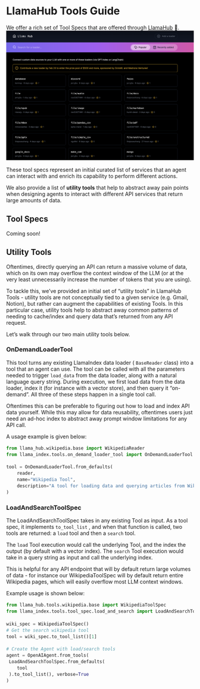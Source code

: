 # LlamaHub Tools Guide

We offer a rich set of Tool Specs that are offered through [LlamaHub](https://llamahub.ai/) 🦙. 
![](/docs/_static/data_connectors/llamahub.png)

These tool specs represent an initial curated list of services that an agent can interact with and enrich its capability to perform different actions. 

We also provide a list of **utility tools** that help to abstract away pain points when designing agents to interact with different API services that return large amounts of data.

## Tool Specs

Coming soon! 

## Utility Tools

Oftentimes, directly querying an API can return a massive volume of data, which on its own may overflow the context window of the LLM (or at the very least unnecessarily increase the number of tokens that you are using). 

To tackle this, we’ve provided an initial set of “utility tools” in LlamaHub Tools - utility tools are not conceptually tied to a given service (e.g. Gmail, Notion), but rather can augment the capabilities of existing Tools. In this particular case, utility tools help to abstract away common patterns of needing to cache/index and query data that’s returned from any API request.

Let’s walk through our two main utility tools below.

### OnDemandLoaderTool

This tool turns any existing LlamaIndex data loader ( `BaseReader` class) into a tool that an agent can use. The tool can be called with all the parameters needed to trigger `load_data` from the data loader, along with a natural language query string. During execution, we first load data from the data loader, index it (for instance with a vector store), and then query it “on-demand”. All three of these steps happen in a single tool call.

Oftentimes this can be preferable to figuring out how to load and index API data yourself. While this may allow for data reusability, oftentimes users just need an ad-hoc index to abstract away prompt window limitations for any API call. 

A usage example is given below:

```python
from llama_hub.wikipedia.base import WikipediaReader
from llama_index.tools.on_demand_loader_tool import OnDemandLoaderTool

tool = OnDemandLoaderTool.from_defaults(
	reader,
	name="Wikipedia Tool",
	description="A tool for loading data and querying articles from Wikipedia"
)
```

### LoadAndSearchToolSpec

The LoadAndSearchToolSpec takes in any existing Tool as input. As a tool spec, it implements `to_tool_list` , and when that function is called, two tools are returned: a `load` tool and then a `search` tool.

The `load` Tool execution would call the underlying Tool, and the index the output (by default with a vector index). The `search` Tool execution would take in a query string as input and call the underlying index.

This is helpful for any API endpoint that will by default return large volumes of data - for instance our WikipediaToolSpec will by default return entire Wikipedia pages, which will easily overflow most LLM context windows.

Example usage is shown below:

```python
from llama_hub.tools.wikipedia.base import WikipediaToolSpec
from llama_index.tools.tool_spec.load_and_search import LoadAndSearchToolSpec

wiki_spec = WikipediaToolSpec()
# Get the search wikipedia tool
tool = wiki_spec.to_tool_list()[1]

# Create the Agent with load/search tools
agent = OpenAIAgent.from_tools(
 LoadAndSearchToolSpec.from_defaults(
    tool
 ).to_tool_list(), verbose=True
)
```
